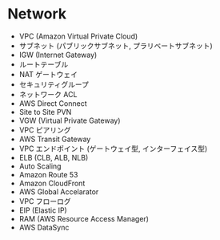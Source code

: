 # Network

* VPC (Amazon Virtual Private Cloud)
* サブネット (パブリックサブネット, プラリベートサブネット)
* IGW (Internet Gateway)
* ルートテーブル
* NAT ゲートウェイ
* セキュリティグループ
* ネットワーク ACL
* AWS Direct Connect
* Site to Site PVN
* VGW (Virtual Private Gateway)
* VPC ピアリング
* AWS Transit Gateway
* VPC エンドポイント (ゲートウェイ型, インターフェイス型)
* ELB (CLB, ALB, NLB)
* Auto Scaling
* Amazon Route 53
* Amazon CloudFront
* AWS Global Accelarator
* VPC フローログ
* EIP (Elastic IP)
* RAM (AWS Resource Access Manager)
* AWS DataSync
